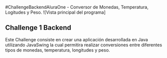 #ChallengeBackendAluraOne - Conversor de Monedas, Temperatura, Logitudes y Peso.
![Vista principal del programa]
## Challenge 1 Backend
Este Challenge consiste en crear una aplicación desarrollada en Java utilizando JavaSwing la cual permitira realizar conversiones entre diferentes tipos de monedas, temperatura, longitudes y peso. 

